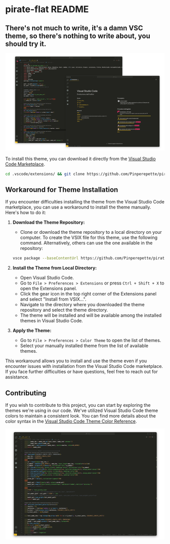 # pirate-flat README

## There's not much to write, it's a damn VSC theme, so there's nothing to write about, you should try it.

![anteprima.png](https://github.com/Pinperepette/pirate-flat/blob/main/anteprima.png)


To install this theme, you can download it directly from the [Visual Studio Code Marketplace](https://marketplace.visualstudio.com/items?itemName=Pinperepette.pirate-flat-theme).


```bash
cd .vscode/extensions/ && git clone https://github.com/Pinperepette/pirate-flat
```

## Workaround for Theme Installation

If you encounter difficulties installing the theme from the Visual Studio Code marketplace, you can use a workaround to install the theme manually. Here's how to do it:

1. **Download the Theme Repository:**
   - Clone or download the theme repository to a local directory on your computer.
   To create the VSIX file for this theme, use the following command. Alternatively, others can use the one available in the repository:

   ```bash
   vsce package --baseContentUrl https://github.com/Pinperepette/pirate-flat
   ```

2. **Install the Theme from Local Directory:**
   - Open Visual Studio Code.
   - Go to `File > Preferences > Extensions` or press `Ctrl + Shift + X` to open the Extensions panel.
   - Click the gear icon in the top right corner of the Extensions panel and select "Install from VSIX...".
   - Navigate to the directory where you downloaded the theme repository and select the theme directory.
   - The theme will be installed and will be available among the installed themes in Visual Studio Code.

3. **Apply the Theme:**
   - Go to `File > Preferences > Color Theme` to open the list of themes.
   - Select your manually installed theme from the list of available themes.

This workaround allows you to install and use the theme even if you encounter issues with installation from the Visual Studio Code marketplace. If you face further difficulties or have questions, feel free to reach out for assistance.



## Contributing

If you wish to contribute to this project, you can start by exploring the themes we're using in our code. We've utilized Visual Studio Code theme colors to maintain a consistent look. You can find more details about the color syntax in the [Visual Studio Code Theme Color Reference](https://code.visualstudio.com/api/references/theme-color).


![Coccodio](https://github.com/Pinperepette/pirate-flat/blob/main/immagine.png)
